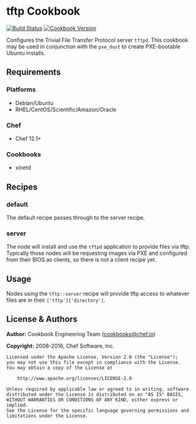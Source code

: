 # tftp Cookbook

[![Build Status](https://travis-ci.org/chef-cookbooks/tftp.svg?branch=master)](http://travis-ci.org/chef-cookbooks/tftp) [![Cookbook Version](https://img.shields.io/cookbook/v/tftp.svg)](https://supermarket.chef.io/cookbooks/tftp)

Configures the Trivial File Transfer Protocol server `tftpd`. This cookbook may be used in conjunction with the `pxe_dust` to create PXE-bootable Ubuntu installs.

## Requirements

### Platforms

- Debian/Ubuntu
- RHEL/CentOS/Scientific/Amazon/Oracle

### Chef

- Chef 12.1+

### Cookbooks

- xinetd

## Recipes

### default

The default recipe passes through to the server recipe.

### server

The node will install and use the `tftpd` application to provide files via tftp. Typically those nodes will be requesting images via PXE and configured from their BIOS as clients, so there is not a client recipe yet.

## Usage

Nodes using the `tftp::server` recipe will provide tftp access to whatever files are in their `['tftp']['directory']`.

## License & Authors

**Author:** Cookbook Engineering Team ([cookbooks@chef.io](mailto:cookbooks@chef.io))

**Copyright:** 2008-2016, Chef Software, Inc.

```text
Licensed under the Apache License, Version 2.0 (the "License");
you may not use this file except in compliance with the License.
You may obtain a copy of the License at

    http://www.apache.org/licenses/LICENSE-2.0

Unless required by applicable law or agreed to in writing, software
distributed under the License is distributed on an "AS IS" BASIS,
WITHOUT WARRANTIES OR CONDITIONS OF ANY KIND, either express or implied.
See the License for the specific language governing permissions and
limitations under the License.
```
